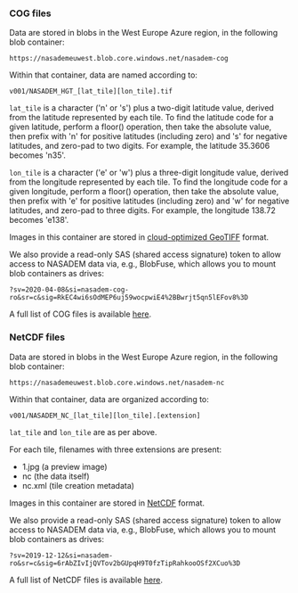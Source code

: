 ### COG files

Data are stored in blobs in the West Europe Azure region, in the following blob container:

`https://nasademeuwest.blob.core.windows.net/nasadem-cog`

Within that container, data are named according to:

`v001/NASADEM_HGT_[lat_tile][lon_tile].tif`

`lat_tile` is a character ('n' or 's') plus a two-digit latitude value, derived from the latitude represented by each tile.  To find the latitude code for a given latitude, perform a floor() operation, then take the absolute value, then prefix with 'n' for positive latitudes (including zero) and 's' for negative latitudes, and zero-pad to two digits.  For example, the latitude 35.3606 becomes 'n35'.

`lon_tile` is a character ('e' or 'w') plus a three-digit longitude value, derived from the longitude represented by each tile.  To find the longitude code for a given longitude, perform a floor() operation, then take the absolute value, then prefix with 'e' for positive latitudes (including zero) and 'w' for negative latitudes, and zero-pad to three digits.  For example, the longitude 138.72 becomes 'e138'.

Images in this container are stored in [cloud-optimized GeoTIFF](https://www.cogeo.org/) format.

We also provide a read-only SAS (shared access signature) token to allow access to NASADEM data via, e.g., BlobFuse, which allows you to mount blob containers as drives:

`?sv=2020-04-08&si=nasadem-cog-ro&sr=c&sig=RkEC4wi6sOdMEP6uj59wocpwiE4%2BBwrjt5qn5lEFov8%3D`

A full list of COG files is available [here](https://nasademeuwest.blob.core.windows.net/nasadem-cog/v001/index/nasadem_cog_list.txt).


### NetCDF files

Data are stored in blobs in the West Europe Azure region, in the following blob container:

`https://nasademeuwest.blob.core.windows.net/nasadem-nc`

Within that container, data are organized according to:

`v001/NASADEM_NC_[lat_tile][lon_tile].[extension]`

`lat_tile` and `lon_tile` are as per above.

For each tile, filenames with three extensions are present:

* 1.jpg (a preview image)
* nc (the data itself)
* nc.xml (tile creation metadata)

Images in this container are stored in [NetCDF](https://en.wikipedia.org/wiki/NetCDF) format.

We also provide a read-only SAS (shared access signature) token to allow access to NASADEM data via, e.g., BlobFuse, which allows you to mount blob containers as drives:

`?sv=2019-12-12&si=nasadem-ro&sr=c&sig=6rAbZIvIjQVTov2bGUpqH9T0fzTipRahkooOSf2XCuo%3D`

A full list of NetCDF files is available [here](https://nasademeuwest.blob.core.windows.net/nasadem-nc/v001/index/nasadem_file_list.txt).